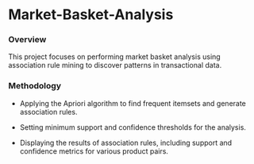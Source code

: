 # Market-Basket-Analysis

### Overview 
This project focuses on performing market basket analysis using association rule mining to discover patterns in transactional data. 

### Methodology

- Applying the Apriori algorithm to find frequent itemsets and generate association rules.
  
- Setting minimum support and confidence thresholds for the analysis.
  
- Displaying the results of association rules, including support and confidence metrics for various product pairs.
